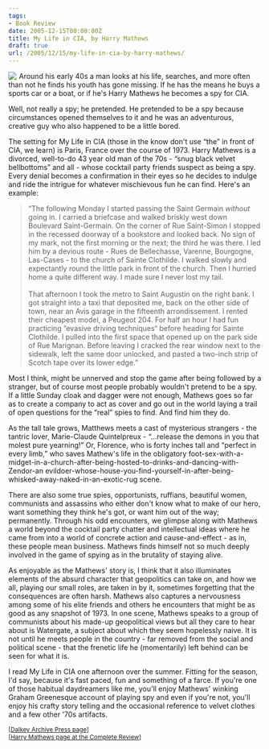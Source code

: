 ```yaml
---
tags:
- Book Review
date: 2005-12-15T00:00:00Z
title: My Life in CIA, by Harry Mathews 
draft: true
url: /2005/12/15/my-life-in-cia-by-harry-mathews/
---
```


<p>
<a href="http://www.amazon.com/exec/obidos/redirect?tag=bookenompolic-20%26link_code=xm2%26camp=2025%26creative=165953%26path=http://www.amazon.com/gp/redirect.html%253fASIN=1564783928%2526tag=bookenompolic-20%2526lcode=xm2%2526cID=2025%2526ccmID=165953%2526location=/o/ASIN/1564783928%25253FSubscriptionId=02ZH6J1W0649DTNS6002"><img src="http://images.amazon.com/images/P/1564783928.01._SCMZZZZZZZ_.jpg" align="left" style="margin-right:5px" /></a> Around his early 40s a man looks at his life, searches, and more often than not he finds his youth has gone missing. If he has the means he buys a sports car or a boat, or if he's Harry Mathews he becomes a spy for CIA.
</p><p>
Well, not really a spy; he pretended. He pretended to be a spy because circumstances opened themselves to it and he was an adventurous, creative guy who also happened to be a little bored.
</p><p>
The setting for My Life in CIA (those in the know don't use &#8220;the&#8221; in front of CIA, we learn) is Paris, France over the course of 1973. Harry Mathews is a divorced, well-to-do 43 year old man of the 70s - &#8220;snug black velvet bellbottoms&#8221; and all  - whose cocktail party friends suspect as being a spy. Every denial becomes a confirmation in their eyes so he decides to indulge and ride the intrigue for whatever mischievous fun he can find. Here's an example:
</p><blockquote>
&#8220;The following Monday I started passing the Saint Germain <em>without</em> going in. I carried a briefcase and walked briskly west down Boulevard Saint-Germain. On the corner of Rue Saint-Simon I stopped in the recessed doorway of a bookstore and looked back. No sign of my mark, not the first morning or the next; the third he was there. I led him by a devious route - Rues de Bellechasse, Varenne, Bourgogne, Las-Cases - to the church of Sainte Clothilde. I walked slowly and expectantly round the little park in front of the church. Then I hurried home a quite different way. I made sure I never lost my tail.
<br />
<br />That afternoon I took the metro to Saint Augustin on the right bank. I got straight into a taxi that deposited me, back on the other side of town, near an Avis garage in the fifteenth arrondissement. I rented their cheapest model, a Peugeot 204. For half an hour I had fun practicing &#8221;evasive driving techniques&#8220; before heading for Sainte Clothilde. I pulled into the first space that opened up on the park side of Rue Marignan. Before leaving I cracked the rear window next to the sidewalk, left the same door unlocked, and pasted a two-inch strip of Scotch tape over its lower edge.&#8221;
</blockquote><p>
Most I think, might be unnerved and stop the game after being followed by a stranger, but of course most people probably wouldn't pretend to be a spy. If a little Sunday cloak and dagger were not enough, Mathews goes so far as to create a company to act as cover and go out in the world laying a trail of open questions for the &#8220;real&#8221; spies to find. And find him they do.
</p><p>
As the tall tale grows, Matthews meets a cast of mysterious strangers - the tantric lover, Marie-Claude Quintelpreux - &#8220;...release the demons in you that molest pure yearning!&#8221; Or, Florence, who is forty inches tall and &#8220;perfect in every limb,&#8221; who saves Mathew's life in the obligatory foot-sex-with-a-midget-in-a-church-after-being-hosted-to-drinks-and-dancing-with-Zendor-an evildoer-whose-house-you-find-yourself-in-after-being-whisked-away-naked-in-an-exotic-rug scene.
</p><p>
There are also some true spies, opportunists, ruffians, beautiful women, communists and assassins who either don't know what to make of our hero, want something they think he's got, or want him out of the way; permanently. Through his odd encounters, we glimpse along with Mathews a world beyond the cocktail party chatter and intellectual ideas where he came from into a world of concrete action and cause-and-effect - as in, these people mean business. Mathews finds himself not so much deeply involved in the game of spying as in the brutality of staying alive.
</p><p>
As enjoyable as the Mathews' story is, I think that it also illuminates elements of the absurd character that geopolitics can take on, and how we all, playing our small roles, are taken in by it, sometimes forgetting that the consequences are often harsh. Mathews also captures a nervousness among some of his elite friends and others he encounters that might be as good as any snapshot of 1973. In one scene, Mathews speaks to a group of communists about his made-up geopolitical views but all they care to hear about is Watergate, a subject about which they seem hopelessly naive. It is not until he meets people in the country - far removed from the social and political scene - that the frenetic life he (momentarily) left behind can be seen for what it is.
</p><p>
I read My Life in CIA one afternoon over the summer. Fitting for the season, I'd say, because it's fast paced, fun and something of a farce. If you're one of those habitual daydreamers like me, you'll enjoy Mathews' winking Graham Greenesque account of playing spy and even if you're not, you'll enjoy his crafty story telling and the occasional reference to velvet clothes and a few other '70s artifacts.
</p><p>
<span style="font-size:9pt">[</span><span style="font-size:9pt"><a href="http://www.centerforbookculture.org/dalkey/backlist/mathews.html#my%20life" target="_blank">Dalkey Archive Press page</a></span><span style="font-size:9pt">]
<br />[</span><span style="font-size:9pt"><a href="http://www.complete-review.com/authors/mathewsh.htm" target="_blank">Harry Mathews page at the Complete Review</a></span><span style="font-size:9pt">]
<br /></span>
</p>

